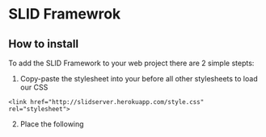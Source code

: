 # SLID Framewrok

## How to install

To add the SLID Framework to your web project there are 2 simple stepts:
1. Copy-paste the stylesheet <link> into your <head> before all other stylesheets to load our CSS
```
<link href="http://slidserver.herokuapp.com/style.css" rel="stylesheet">
```
2. Place the following <script> near the end of your pages, right before the closing </body>
```
<script src="setupData.json" id="setupData"></script> //your configuration file
<script src="http://slidserver.herokuapp.com/index.js" id="SLIDScript"></script>
```

## Documentation
The carousel generated by the SLID Framework is highly customizable.

| Propreties      | Type | Description |
| ----------- | ----------- |------|
| albumWidth     | Number  | The width of the album in '%' |
| albumHeight   | Numer        | The height of the album in '%' |
| autoSlide   | Boolean        | Enables/Disables the automatic animation |
| autoSlideTime   | Number        | The time before the automatic animation runs |
| autoSlideHoverPause   | Boolean | When the mouse enters the album the animation stops |
| dragEnabled  | Boolean        | Whether or not you can change slides by dragging them |
| showArrows   | Boolean        | Enables/Disables the arrows |
| cloudControlEnabled  |    Boolean     | Enables/Disables the Cloud Control |
| cliControlEnabled   | Boolean        | Enables/Disables the CLI control |
| cliWebControlEnabled   | Boolean  | Enables/Disables the Web control control |
| voiceControlEnabled  | Boolean | Enables/Disables the voice control |
| arrowsColor   | String   | Specifies the color of the arrows ( works with color names and hex codes) |

The settings of the album are stored in the *setupData.json* file. Wihtout it, the carousel will run with the default settings.
We also support breakpoints for responsivness purposes. Here is an example how settings might look like:

```json
[
    {
        "id": "YOUR ALBUM ID",
        "responsive": [
            {
                "width": 1000,
                "settings": {
                    "albumWidth": "750",
                    "albumHeight": "100%",
                    "albumBackgroundColor": "black",
                    "autoSlide": false,
                    "autoSlideTime": 2000,
                    "autoSlideHoverPause": true,
                    "dragEnabled": true,
                    "voiceControlEnabled": false,
                    "arrowsColor": "red"
                }
            },
            {
                "width": 500,
                "settings": {
                    "albumWidth": "75%",
                    "albumHeight": "100%",
                    "albumBackgroundColor": "red",
                    "autoSlide": false,
                    "autoSlideTime": 2000,
                    "autoSlideHoverPause": true,
                    "dragEnabled": false,
                    "showArrows": false,
                    "cloudControlEnabled": true,
                    "cliControlEnabled": true,
                    "cliWebControlEnabled": false,
                    "voiceControlEnabled": false,
                    "arrowsColor": "#fff"
                }
            },
            {
                "width": 250,
                "settings": {
                    "albumWidth": "100%",
                    "arrowsColor": "black",
                    "albumBackgroundColor": "green"
                }
            }
        ],
        "autoSlide": false,
        "autoSlideTime": 1000,
        "autoSlideHoverPause": true,
        "dragEnabled": false,
        "showArrows": true,
        "cloudControlEnabled": true,
        "cliControlEnabled": true,
        "cliWebControlEnabled": true,
        "voiceControlEnabled": true,
        "arrowsColor": "red"
    }
]
```
